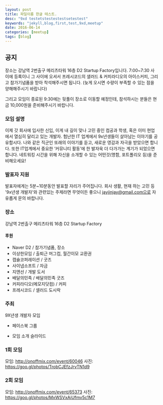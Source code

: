 ```yaml
---
layout: post
title: 파일이름 한글 테스트.
desc: "9xd testetstestestestsetestest"
keywords: "jekyll,blog,first,test,9xd,meetup"
date: 2016-06-14
categories: [meetup]
tags: [blog]
---
```



## 공지
장소는 강남역 2번출구 메리츠타워 16층 D2 Startup Factory입니다.
7:00~7:30 사이에 등록이니 그 사이에 오셔서
프레시코드의 샐러드 & 커피라디오의 아이스커피, 그리고 참가기념품을 받아 착석해주시면 됩니다.
(늦게 오시면 수량이 부족할 수 있는 점을 양해해주시기 바랍니다)

그리고 모임이 종료된 9:30에는 뒷풀이 장소로 이동할 예정인데,
참석하시는 분들은 현금 10,000원을 준비해주시기 바랍니다.

### 모임 설명
이제 갓 회사에 입사한 신입, 이게 내 길이 맞나 고민 중인 컴공과 학생, 혹은 이미 현업에서 열심히 달리고 있는 개발자. 험난한 IT 업계에서 9x년생들이 살아남는 이야기를 공유합시다. 나와 같은 직군인 또래의 이야기를 듣고, 새로운 영감과 자극을 받았으면 합니다. 또한 IT업계에서 중요한 ‘커뮤니티 활동’에 한 발자욱 더 다가가는 계기가 되었으면 합니다.
네트워킹 시간을 위해 자신을 소개할 수 있는 어떤것(명함, 포트폴리오 등)을 준비해오세요!

### 발표자 지원
발표자에게는 5분~10분동안 발표할 자리가 주어집니다. 회사 생활, 현재 하는 고민 등 '9x년생 개발자'와 관련있는 주제라면 무엇이든 좋으니 jayjinjay@gmail.com으로 자유롭게 문의 바랍니다.

### 장소
강남역 2번출구 메리츠타워 16층 D2 Startup Factory



#### 후원
- Naver D2 / 참가기념품, 장소
- 이상한모임 / 출퇴근 머그컵, 월간이모 교환권
- 캡슐코퍼레이션 / 굿즈
- 사이냅소프트 / 자금
- 지앤선 / 개발 도서
- 배달의민족 / 배달의민족 굿즈
- 커피라디오(메모지닷컴) / 커피
- 프레시코드 / 샐러드 도시락




### 주최
9X년생 개발자 모임

- 페이스북
그룹


- 모임 소개
슬라이드


### 1회 모임
모임: http://onoffmix.com/event/60046
사진: https://goo.gl/photos/TrobCJEfzJrvTN1d9

### 2회 모임
모임: http://onoffmix.com/event/65373
사진: https://goo.gl/photos/MxWSVxAiUfmv5c1M7